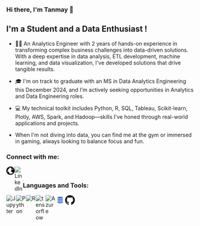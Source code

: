 ### Hi there, I'm Tanmay 👋

## I'm a Student and a Data Enthusiast !
- 👋🏽 An Analytics Engineer with 2 years of hands-on experience in transforming complex business challenges into data-driven solutions. With a deep expertise in data analysis, ETL development, machine learning, and data visualization, I've developed solutions that drive tangible results.

- 🎓 I'm on track to graduate with an MS in Data Analytics Engineering this December 2024, and I'm actively seeking opportunities in Analytics and Data Engineering roles.

- 💻 My technical toolkit includes Python, R, SQL, Tableau, Scikit-learn, Plotly, AWS, Spark, and Hadoop—skills I've honed through real-world applications and projects.

- When I'm not diving into data, you can find me at the gym or immersed in gaming, always looking to balance focus and fun.

### Connect with me:

[<img align="left" alt="Portfolio" width="22px" src="https://raw.githubusercontent.com/iconic/open-iconic/master/svg/globe.svg" />](https://tanmay.live)
[<img align="left" alt="LinkedIn" width="22px" src="https://cdn.jsdelivr.net/npm/simple-icons@v3/icons/linkedin.svg" />](https://www.linkedin.com/in/tam27/)

<br />

### Languages and Tools:

[<img align="left" alt="Jupyter" width="26px" src="https://upload.wikimedia.org/wikipedia/commons/thumb/3/38/Jupyter_logo.svg/1200px-Jupyter_logo.svg.png" />](https://https://github.com/unkletam)
[<img align="left" alt="Python" width="26px" src="https://upload.wikimedia.org/wikipedia/commons/thumb/c/c3/Python-logo-notext.svg/600px-Python-logo-notext.svg.png" />](https://https://github.com/unkletam)
[<img align="left" alt="R" width="26px" src="https://www.r-project.org/logo/Rlogo.png" />](https://https://github.com/unkletam)
[<img align="left" alt="tensorflow" width="26px" src="https://upload.wikimedia.org/wikipedia/commons/thumb/2/2d/Tensorflow_logo.svg/1200px-Tensorflow_logo.svg.png" />](https://https://github.com/unkletam)
[<img align="left" alt="Azure" width="26px" src="https://www.pngfind.com/pngs/m/597-5975946_microsoft-azure-logo-svg-hd-png-download.png" />](https://https://github.com/unkletam)
[<img align="left" alt="SQL" width="26px" src="https://raw.githubusercontent.com/github/explore/80688e429a7d4ef2fca1e82350fe8e3517d3494d/topics/sql/sql.png" />](https://https://github.com/unkletam)
[<img align="left" alt="GitHub" width="26px" src="https://raw.githubusercontent.com/github/explore/78df643247d429f6cc873026c0622819ad797942/topics/github/github.png" />](https://https://github.com/unkletam)

<br />
<br />


